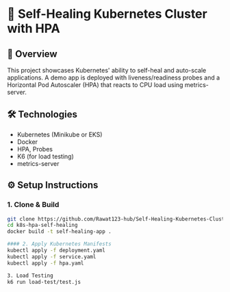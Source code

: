 # 🤖 Self-Healing Kubernetes Cluster with HPA

## 📌 Overview
This project showcases Kubernetes' ability to self-heal and auto-scale applications. A demo app is deployed with liveness/readiness probes and a Horizontal Pod Autoscaler (HPA) that reacts to CPU load using metrics-server.

## 🛠️ Technologies
- Kubernetes (Minikube or EKS)
- Docker
- HPA, Probes
- K6 (for load testing)
- metrics-server

## ⚙️ Setup Instructions

### 1. Clone & Build
```bash
git clone https://github.com/Rawat123-hub/Self-Healing-Kubernetes-Cluster-with-HPA.git
cd k8s-hpa-self-healing
docker build -t self-healing-app .

#### 2. Apply Kubernetes Manifests
kubectl apply -f deployment.yaml
kubectl apply -f service.yaml
kubectl apply -f hpa.yaml

3. Load Testing
k6 run load-test/test.js
